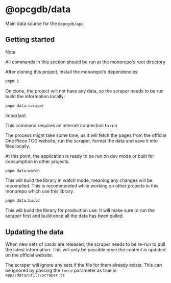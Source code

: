 # @opcgdb/data

Main data source for the `@opcgdb/api`.

## Getting started

> [!NOTE]
> All commands in this section should be run at the monorepo's root directory

After cloning this project, install the monorepo's dependencies:

```bash
pnpm i
```

On clone, the project will not have any data, so the scraper needs to be run build the information locally:

```bash
pnpm data:scraper
```

> [!IMPORTANT]
> This command requires an internet connection to run

The process might take some time, as it will fetch the pages from the official One Piece TCG website, run the scraper, format the data and save it into files locally.

At this point, the application is ready to be run on dev mode or built for consumption in other projects.

```bash
pnpm data:watch
```

This will build the library in watch mode, meaning any changes will be recompiled. This is recommended while working on other projects in this monorepo which use this library.

```bash
pnpm data:build
```

This will build the library for production use. It will make sure to run the scraper first and build once all the data has been pulled.

## Updating the data

When new sets of cards are released, the scraper needs to be re-run to pull the latest information. This will only be possible once the content is updated on the official website.

The scraper will ignore any sets if the file for them already exists. This can be ignored by passing the `force` parameter as true in `apps/data/utils/scraper.ts`
